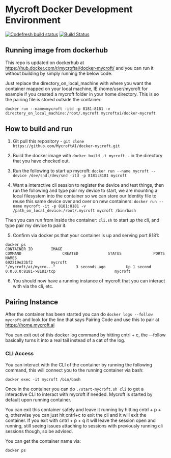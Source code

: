# Mycroft Docker Development Environment

[![Codefresh build status]( https://g.codefresh.io/api/badges/build?repoOwner=btotharye&repoName=docker-mycroft&branch=master&pipelineName=docker-mycroft&accountName=btotharye&type=cf-1)]( https://g.codefresh.io/repositories/btotharye/docker-mycroft/builds?filter=trigger:build;branch:master;service:5952e3f0b2ad780001c3a603~docker-mycroft) [![Build Status](https://travis-ci.org/MycroftAI/docker-mycroft.svg?branch=master)](https://travis-ci.org/MycroftAI/docker-mycroft)

## Running image from dockerhub
This repo is updated on dockerhub at https://hub.docker.com/r/mycroftai/docker-mycroft/ and you can run it without building by simply running the below code.

Just replace the directory_on_local_machine with where you want the container mapped on your local machine, IE /home/user/mycroft for example if you created a mycroft folder in your home directory.  This is so the pairing file is stored outside the container.  

`docker run --name=mycroft -itd -p 8181:8181 -v directory_on_local_machine:/root/.mycroft mycroftai/docker-mycroft`

## How to build and run

1. Git pull this repository - ```git clone https://github.com/MycroftAI/docker-mycroft.git```

2. Build the docker image with
   ```docker build -t mycroft .``` in the directory that you have checked out.

3. Run the following to start up mycroft:
   ```docker run --name mycroft --device /dev/snd:/dev/snd -itd -p 8181:8181 mycroft```

4. Want a interactive cli session to register the device and test things, then run the following and type pair my device to start, we are mounting a local filesystem into the container so we can store our Identity file to reuse this same device over and over on new containers:
   ```docker run --name mycroft -it -p 8181:8181 -v /path_on_local_device:/root/.mycroft mycroft /bin/bash```

Then you can run from inside the container:
```cli.sh``` to start up the cli, and type pair my device to pair it.

5. Confirm via docker ps that your container is up and serving port 8181:


```
docker ps
CONTAINER ID        IMAGE                                                COMMAND                  CREATED             STATUS              PORTS                                            NAMES
692219e23bf2        mycroft                                    "/mycroft/ai/mycro..."         3 seconds ago         Up 1 second           0.0.0.0:8181->8181/tcp                          mycroft
```
6. You should now have a running instance of mycroft that you can interact with via the cli, etc.

## Pairing Instance
After the container has been started you can do ```docker logs --follow mycroft``` and look for the line that says Pairing Code and use this to pair at https://home.mycroft.ai

You can exit out of this docker log command by hitting cntrl + c, the --follow basically turns it into a real tail instead of a cat of the log.


### CLI Access
You can interact with the CLI of the container by running the following command, this will connect you to the running container via bash:

```
docker exec -it mycroft /bin/bash
```

Once in the container you can do ```./start-mycroft.sh cli``` to get a interactive CLI to interact with mycroft if needed.  Mycroft is started by default upon running container.

You can exit this container safely and leave it running by hitting cntrl + p + q, otherwise you can just hit cntrl+c to exit the cli and it will exit the container.  If you exit with cntrl + p + q it will leave the session open and running, still seeing issues attaching to sessions with previously running cli sessions though, so be advised.


You can get the container name via:

```
docker ps
```
